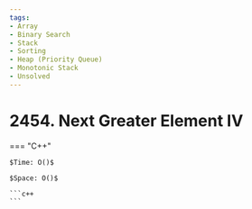 ```yaml
---
tags:
- Array
- Binary Search
- Stack
- Sorting
- Heap (Priority Queue)
- Monotonic Stack
- Unsolved
---
```



# 2454. Next Greater Element IV

=== "C++"

    $Time: O()$

    $Space: O()$

    ```c++
    ```